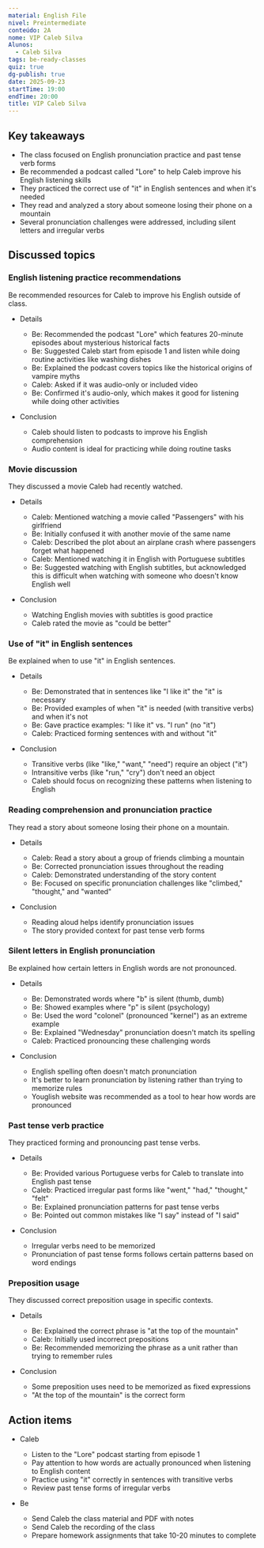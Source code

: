 ```yaml
---
material: English File
nivel: Preintermediate
conteúdo: 2A
nome: VIP Caleb Silva
Alunos:
  - Caleb Silva
tags: be-ready-classes
quiz: true
dg-publish: true
date: 2025-09-23
startTime: 19:00
endTime: 20:00
title: VIP Caleb Silva
---
```

## Key takeaways

- The class focused on English pronunciation practice and past tense verb forms
- Be recommended a podcast called "Lore" to help Caleb improve his English listening skills
- They practiced the correct use of "it" in English sentences and when it's needed
- They read and analyzed a story about someone losing their phone on a mountain
- Several pronunciation challenges were addressed, including silent letters and irregular verbs

## Discussed topics

### English listening practice recommendations

Be recommended resources for Caleb to improve his English outside of class.

- Details
    
    - Be: Recommended the podcast "Lore" which features 20-minute episodes about mysterious historical facts
    - Be: Suggested Caleb start from episode 1 and listen while doing routine activities like washing dishes
    - Be: Explained the podcast covers topics like the historical origins of vampire myths
    - Caleb: Asked if it was audio-only or included video
    - Be: Confirmed it's audio-only, which makes it good for listening while doing other activities
- Conclusion
    
    - Caleb should listen to podcasts to improve his English comprehension
    - Audio content is ideal for practicing while doing routine tasks

### Movie discussion

They discussed a movie Caleb had recently watched.

- Details
    
    - Caleb: Mentioned watching a movie called "Passengers" with his girlfriend
    - Be: Initially confused it with another movie of the same name
    - Caleb: Described the plot about an airplane crash where passengers forget what happened
    - Caleb: Mentioned watching it in English with Portuguese subtitles
    - Be: Suggested watching with English subtitles, but acknowledged this is difficult when watching with someone who doesn't know English well
- Conclusion
    
    - Watching English movies with subtitles is good practice
    - Caleb rated the movie as "could be better"

### Use of "it" in English sentences

Be explained when to use "it" in English sentences.

- Details
    
    - Be: Demonstrated that in sentences like "I like it" the "it" is necessary
    - Be: Provided examples of when "it" is needed (with transitive verbs) and when it's not
    - Be: Gave practice examples: "I like it" vs. "I run" (no "it")
    - Caleb: Practiced forming sentences with and without "it"
- Conclusion
    
    - Transitive verbs (like "like," "want," "need") require an object ("it")
    - Intransitive verbs (like "run," "cry") don't need an object
    - Caleb should focus on recognizing these patterns when listening to English

### Reading comprehension and pronunciation practice

They read a story about someone losing their phone on a mountain.

- Details
    
    - Caleb: Read a story about a group of friends climbing a mountain
    - Be: Corrected pronunciation issues throughout the reading
    - Caleb: Demonstrated understanding of the story content
    - Be: Focused on specific pronunciation challenges like "climbed," "thought," and "wanted"
- Conclusion
    
    - Reading aloud helps identify pronunciation issues
    - The story provided context for past tense verb forms

### Silent letters in English pronunciation

Be explained how certain letters in English words are not pronounced.

- Details
    
    - Be: Demonstrated words where "b" is silent (thumb, dumb)
    - Be: Showed examples where "p" is silent (psychology)
    - Be: Used the word "colonel" (pronounced "kernel") as an extreme example
    - Be: Explained "Wednesday" pronunciation doesn't match its spelling
    - Caleb: Practiced pronouncing these challenging words
- Conclusion
    
    - English spelling often doesn't match pronunciation
    - It's better to learn pronunciation by listening rather than trying to memorize rules
    - Youglish website was recommended as a tool to hear how words are pronounced

### Past tense verb practice

They practiced forming and pronouncing past tense verbs.

- Details
    
    - Be: Provided various Portuguese verbs for Caleb to translate into English past tense
    - Caleb: Practiced irregular past forms like "went," "had," "thought," "felt"
    - Be: Explained pronunciation patterns for past tense verbs
    - Be: Pointed out common mistakes like "I say" instead of "I said"
- Conclusion
    
    - Irregular verbs need to be memorized
    - Pronunciation of past tense forms follows certain patterns based on word endings

### Preposition usage

They discussed correct preposition usage in specific contexts.

- Details
    
    - Be: Explained the correct phrase is "at the top of the mountain"
    - Caleb: Initially used incorrect prepositions
    - Be: Recommended memorizing the phrase as a unit rather than trying to remember rules
- Conclusion
    
    - Some preposition uses need to be memorized as fixed expressions
    - "At the top of the mountain" is the correct form

## Action items

- Caleb
    
    - Listen to the "Lore" podcast starting from episode 1
    - Pay attention to how words are actually pronounced when listening to English content
    - Practice using "it" correctly in sentences with transitive verbs
    - Review past tense forms of irregular verbs
- Be
    
    - Send Caleb the class material and PDF with notes
    - Send Caleb the recording of the class
    - Prepare homework assignments that take 10-20 minutes to complete